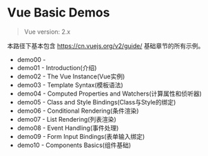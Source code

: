 # Vue Basic Demos

> Vue version: 2.x

本路径下基本包含 https://cn.vuejs.org/v2/guide/ 基础章节的所有示例。

- demo00 - 
- demo01 - Introduction(介绍)
- demo02 - The Vue Instance(Vue实例)
- demo03 - Template Syntax(模板语法)
- demo04 - Computed Properties and Watchers(计算属性和侦听器)
- demo05 - Class and Style Bindings(Class与Style的绑定)
- demo06 - Conditional Rendering(条件渲染)
- demo07 - List Rendering(列表渲染)
- demo08 - Event Handling(事件处理)
- demo09 - Form Input Bindings(表单输入绑定)
- demo10 - Components Basics(组件基础)
